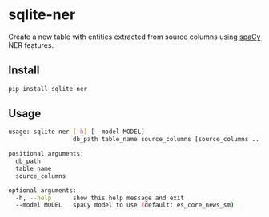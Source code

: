 # sqlite-ner

Create a new table with entities extracted from source columns using [spaCy](https://spacy.io) NER features.

## Install
```bash
pip install sqlite-ner
```

## Usage
```bash
usage: sqlite-ner [-h] [--model MODEL]
                  db_path table_name source_columns [source_columns ...]

positional arguments:
  db_path
  table_name
  source_columns

optional arguments:
  -h, --help      show this help message and exit
  --model MODEL   spaCy model to use (default: es_core_news_sm)
```
